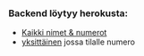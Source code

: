### Backend löytyy herokusta:

- [Kaikki nimet & numerot](https://rocky-citadel-05343.herokuapp.com/api/persons)
- [yksittäinen](https://rocky-citadel-05343.herokuapp.com/api/persons/id) jossa <id> tilalle numero